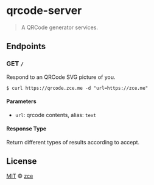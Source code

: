 # qrcode-server

> A QRCode generator services.

## Endpoints

### GET `/`

Respond to an QRCode SVG picture of you.

```shell
$ curl https://qrcode.zce.me -d "url=https://zce.me"
```

#### Parameters

- `url`: qrcode contents, alias: `text`

#### Response Type

Return different types of results according to accept.

## License

[MIT](LICENSE) &copy; [zce](https://zce.me)

